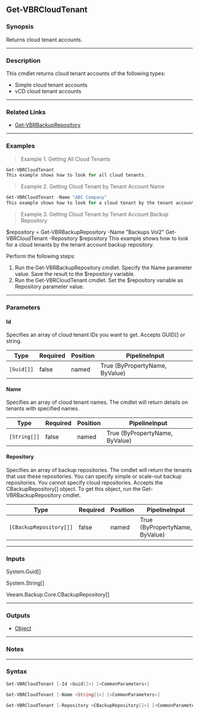 Get-VBRCloudTenant
------------------

### Synopsis
Returns cloud tenant accounts.

---

### Description

This cmdlet returns cloud tenant accounts of the following types:
- Simple cloud tenant accounts
- vCD cloud tenant accounts

---

### Related Links
* [Get-VBRBackupRepository](Get-VBRBackupRepository)

---

### Examples
> Example 1. Getting All Cloud Tenants

```PowerShell
Get-VBRCloudTenant
This example shows how to look for all cloud tenants.
```
> Example 2. Getting Cloud Tenant by Tenant Account Name

```PowerShell
Get-VBRCloudTenant -Name "ABC Company"
This example shows how to look for a cloud tenant by the tenant account name.
```
> Example 3. Getting Cloud Tenant by Tenant Account Backup Repository

$repository = Get-VBRBackupRepository -Name "Backups Vol2"
Get-VBRCloudTenant -Repository $repository
This example shows how to look for a cloud tenants by the tenant account backup repository.

Perform the following steps:
1. Run the Get-VBRBackupRepository cmdlet. Specify the Name parameter value. Save the result to the $repository variable.
2. Run the Get-VBRCloudTenant cmdlet. Set the $repository variable as Repository parameter value.

---

### Parameters
#### **Id**
Specifies an array of cloud tenant IDs you want to get. Accepts GUID[] or string.

|Type      |Required|Position|PipelineInput                 |
|----------|--------|--------|------------------------------|
|`[Guid[]]`|false   |named   |True (ByPropertyName, ByValue)|

#### **Name**
Specifies an array of cloud tenant names.  The cmdlet will return details on tenants with specified names.

|Type        |Required|Position|PipelineInput                 |
|------------|--------|--------|------------------------------|
|`[String[]]`|false   |named   |True (ByPropertyName, ByValue)|

#### **Repository**
Specifies an array of backup repositories. The cmdlet will return the tenants that use these repositories. You can specify simple or scale-out backup repositories. You cannot specify cloud repositories. Accepts the CBackupRepository[] object. To get this object, run the Get-VBRBackupRepository cmdlet.

|Type                   |Required|Position|PipelineInput                 |
|-----------------------|--------|--------|------------------------------|
|`[CBackupRepository[]]`|false   |named   |True (ByPropertyName, ByValue)|

---

### Inputs
System.Guid[]

System.String[]

Veeam.Backup.Core.CBackupRepository[]

---

### Outputs
* [Object](https://learn.microsoft.com/en-us/dotnet/api/System.Object)

---

### Notes

---

### Syntax
```PowerShell
Get-VBRCloudTenant [-Id <Guid[]>] [<CommonParameters>]
```
```PowerShell
Get-VBRCloudTenant [-Name <String[]>] [<CommonParameters>]
```
```PowerShell
Get-VBRCloudTenant [-Repository <CBackupRepository[]>] [<CommonParameters>]
```

